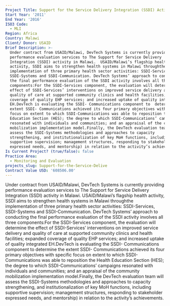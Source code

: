 ```yaml
---
Project Title: Support for the Service Delivery Integration (SSDI) Activity Evaluation
Start Year: '2011'
End Year: '2016'
ISO3 Code:
  - MLI
Region: Africa
Country: Malawi
Client/ Donor: USAID
Brief Description: >-
  Under contract from USAID/Malawi, DevTech Systems is currently providing
  performance evaluation services to The Support for Service Delivery
  Integration (SSDI) activity in Malawi.  USAID/Malawi’s flagship health
  activity, SSDI aims to strengthen health systems in Malawi throughthe
  implementation of three primary health sector activities: SSDI-Services,
  SSDI-Systems and SSDI-Communication. DevTech Systems’ approach to conducting
  the final performance evaluation of the SSDI activity involves all three
  components:For the SSDI-Services component, the evaluation will determine the
  effect of SSDI-Services’ interventions on improved service delivery and
  quality of care at supported community clinics and health facilities; expanded
  coverage of quality EHP services; and increased uptake of quality integrated
  EH.DevTech is evaluating the SSDI- Communications component to  determine the
  extent SSDI- Communications achieved its four primary objectives with specific
  focus on extent to which SSDI-Communications was able to reposition the Health
  Education Section (HES); the degree to which SSDI-Communications’ campaigns
  resonated with individuals and communities; and an appraisal of the community
  mobilization implementation model.Finally, the DevTech evaluation team will
  assess the SSDI-Systems methodologies and approaches to capacity
  strengthening, and institutionalization of key MoH functions, including
  supportive supervision; management structures, responding to stakeholder
  expressed needs, and mentorship) in relation to the activity’s achievements.
Is Current Project? (true/false): false
Practice Area:
  - Monitoring and Evaluation
projects_slug: Support-for-the-Service-Delive
Contract Value USD: '608506.00'
---
```

Under contract from USAID/Malawi, DevTech Systems is currently providing performance evaluation services to The Support for Service Delivery Integration (SSDI) activity in Malawi.  USAID/Malawi’s flagship health activity, SSDI aims to strengthen health systems in Malawi throughthe implementation of three primary health sector activities: SSDI-Services, SSDI-Systems and SSDI-Communication. DevTech Systems’ approach to conducting the final performance evaluation of the SSDI activity involves all three components:For the SSDI-Services component, the evaluation will determine the effect of SSDI-Services’ interventions on improved service delivery and quality of care at supported community clinics and health facilities; expanded coverage of quality EHP services; and increased uptake of quality integrated EH.DevTech is evaluating the SSDI- Communications component to  determine the extent SSDI- Communications achieved its four primary objectives with specific focus on extent to which SSDI-Communications was able to reposition the Health Education Section (HES); the degree to which SSDI-Communications’ campaigns resonated with individuals and communities; and an appraisal of the community mobilization implementation model.Finally, the DevTech evaluation team will assess the SSDI-Systems methodologies and approaches to capacity strengthening, and institutionalization of key MoH functions, including supportive supervision; management structures, responding to stakeholder expressed needs, and mentorship) in relation to the activity’s achievements.